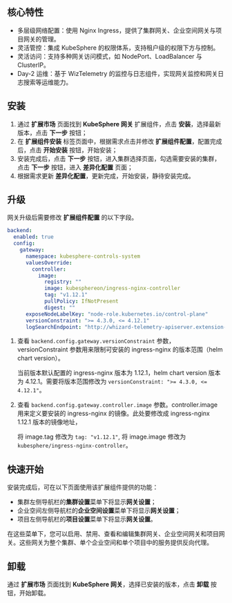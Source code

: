 ## 核心特性

- 多层级网络配置：使用 Nginx Ingress，提供了集群网关、企业空间网关与项目网关的管理。
- 灵活管控：集成 KubeSphere 的权限体系，支持租户级的权限下方与控制。
- 灵活访问：支持多种网关访问模式，如 NodePort、LoadBalancer 与 ClusterIP。
- Day-2 运维：基于 WizTelemetry 的监控与日志组件，实现网关监控和网关日志搜索等运维能力。

## 安装

1. 通过 **扩展市场** 页面找到 **KubeSphere 网关** 扩展组件，点击 **安装**，选择最新版本，点击 **下一步** 按钮；
2. 在 **扩展组件安装** 标签页面中，根据需求点击并修改 **扩展组件配置**，配置完成后，点击 **开始安装** 按钮，开始安装；
3. 安装完成后，点击 **下一步** 按钮，进入集群选择页面，勾选需要安装的集群，点击 **下一步** 按钮，进入 **差异化配置** 页面；
4. 根据需求更新 **差异化配置**，更新完成，开始安装，静待安装完成。

## 升级

网关升级后需要修改 **扩展组件配置** 的以下字段。

```yaml
backend:
  enabled: true
  config:
    gateway:
      namespace: kubesphere-controls-system
      valuesOverride:
        controller:
          image:
            registry: ""
            image: kubesphereon/ingress-nginx-controller
            tag: "v1.12.1"
            pullPolicy: IfNotPresent
            digest: ""
      exposeNodeLabelKey: "node-role.kubernetes.io/control-plane"
      versionConstraint: ">= 4.3.0, <= 4.12.1"
      logSearchEndpoint: "http://whizard-telemetry-apiserver.extension-whizard-telemetry.svc:9090"
```

1. 查看 `backend.config.gateway.versionConstraint` 参数，versionConstraint 参数用来限制可安装的 ingress-nginx 的版本范围（helm chart version）。
   
   当前版本默认配置的 ingress-nginx 版本为 1.12.1，helm chart version 版本为 4.12.1。需要将版本范围修改为 `versionConstraint: ">= 4.3.0, <= 4.12.1"`。

2. 查看 `backend.config.gateway.controller.image` 参数。controller.image 用来定义要安装的 ingress-nginx 的镜像。此处要修改成 ingress-nginx 1.12.1 版本的镜像地址，
   
   将 image.tag 修改为 `tag: "v1.12.1"`, 将 image.image 修改为 `kubesphere/ingress-nginx-controller`。


## 快速开始

安装完成后，可在以下页面使用该扩展组件提供的功能：

- 集群左侧导航栏的**集群设置**菜单下将显⽰**网关设置**；
- 企业空间左侧导航栏的**企业空间设置**菜单下将显⽰**网关设置**；
- 项目左侧导航栏的**项目设置**菜单下将显⽰**网关设置**。

在这些菜单下，您可以启用、禁用、查看和编辑集群网关、企业空间网关和项目网关。这些网关为整个集群、单个企业空间和单个项目中的服务提供反向代理。


## 卸载

通过 **扩展市场** 页面找到 **KubeSphere 网关**，选择已安装的版本，点击 **卸载** 按钮，开始卸载。
